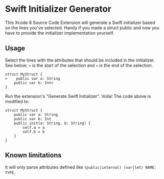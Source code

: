 Swift Initializer Generator
===========================

This Xcode 8 Source Code Extension will generate a Swift initializer based on the lines you've selected. Handy if you made a struct public and now you have to provide the initializer implementation yourself.

Usage
-----

Select the lines with the attributes that should be included in the initializer. See below; ``>`` is the start of the selection and ``<`` is the end of the selection.

    struct MyStruct {
    >    public var a: String
        public var b: Int<
    }

Run the extension's "Generate Swift Initializer". Voila! The code above is modified to:

    struct MyStruct {
        public var a: String
        public var b: Int
        public init(a: String, b: String) {
            self.a = a
            self.b = b
        }
    }

Known limitations
-----------------

It will only parse attributes defined like ``(public|internal) (var|let) NAME: TYPE``.

